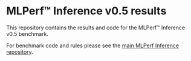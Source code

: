 # MLPerf™ Inference v0.5 results
This repository contains the results and code for the MLPerf™ Inference v0.5 benchmark.

For benchmark code and rules please see the [main MLPerf Inference repository](https://github.com/mlcommons/inference).

